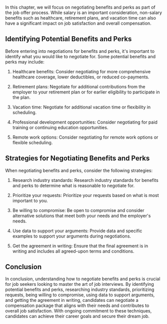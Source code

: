 
In this chapter, we will focus on negotiating benefits and perks as part of the job offer process. While salary is an important consideration, non-salary benefits such as healthcare, retirement plans, and vacation time can also have a significant impact on job satisfaction and overall compensation.

Identifying Potential Benefits and Perks
----------------------------------------

Before entering into negotiations for benefits and perks, it's important to identify what you would like to negotiate for. Some potential benefits and perks may include:

1. Healthcare benefits: Consider negotiating for more comprehensive healthcare coverage, lower deductibles, or reduced co-payments.

2. Retirement plans: Negotiate for additional contributions from the employer to your retirement plan or for earlier eligibility to participate in the plan.

3. Vacation time: Negotiate for additional vacation time or flexibility in scheduling.

4. Professional development opportunities: Consider negotiating for paid training or continuing education opportunities.

5. Remote work options: Consider negotiating for remote work options or flexible scheduling.

Strategies for Negotiating Benefits and Perks
---------------------------------------------

When negotiating benefits and perks, consider the following strategies:

1. Research industry standards: Research industry standards for benefits and perks to determine what is reasonable to negotiate for.

2. Prioritize your requests: Prioritize your requests based on what is most important to you.

3. Be willing to compromise: Be open to compromise and consider alternative solutions that meet both your needs and the employer's needs.

4. Use data to support your arguments: Provide data and specific examples to support your arguments during negotiations.

5. Get the agreement in writing: Ensure that the final agreement is in writing and includes all agreed-upon terms and conditions.

Conclusion
----------

In conclusion, understanding how to negotiate benefits and perks is crucial for job seekers looking to master the art of job interviews. By identifying potential benefits and perks, researching industry standards, prioritizing requests, being willing to compromise, using data to support arguments, and getting the agreement in writing, candidates can negotiate a compensation package that aligns with their needs and contributes to overall job satisfaction. With ongoing commitment to these techniques, candidates can achieve their career goals and secure their dream job.
